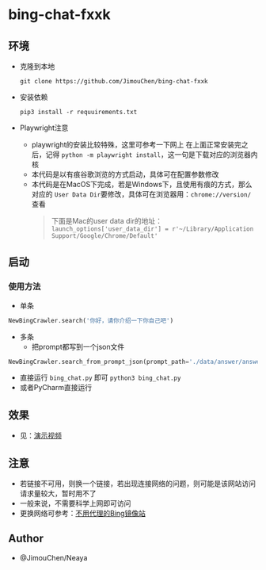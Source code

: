 # bing-chat-fxxk

## 环境

- 克隆到本地

    `git clone https://github.com/JimouChen/bing-chat-fxxk`
- 安装依赖

    `pip3 install -r requuirements.txt`
- Playwright注意
  - playwright的安装比较特殊，这里可参考一下网上
    在上面正常安装完之后，记得 `python -m playwright install`，这一句是下载对应的浏览器内核
  - 本代码是以有痕谷歌浏览的方式启动，具体可在配置参数修改
  - 本代码是在MacOS下完成，若是Windows下，且使用有痕的方式，那么对应的 `User Data Dir`要修改，具体可在浏览器用：`chrome://version/`查看
    > 下面是Mac的user data dir的地址：
    `launch_options['user_data_dir'] = r'~/Library/Application Support/Google/Chrome/Default'`
    

## 启动

### 使用方法

- 单条
```python
NewBingCrawler.search('你好，请你介绍一下你自己吧')
```
- 多条
  - 把prompt都写到一个json文件

```python
NewBingCrawler.search_from_prompt_json(prompt_path='./data/answer/answer.json')
```

- 直接运行 `bing_chat.py` 即可
  `python3 bing_chat.py`
- 或者PyCharm直接运行


## 效果

- 见：[演示视频](https://www.bilibili.com/video/BV1Lm4y1W7hU/?spm_id_from=333.999.0.0&vd_source=f211b55f6edc2cc09cd5609cdd5f5cab)


## 注意

- 若链接不可用，则换一个链接，若出现连接网络的问题，则可能是该网站访问请求量较大，暂时用不了
- 一般来说，不需要科学上网即可访问
- 更换网络可参考：[不用代理的Bing镜像站](https://github.com/Nothingness-Void/Public-bing-chatgpt-proxy)


## Author

- @JimouChen/Neaya